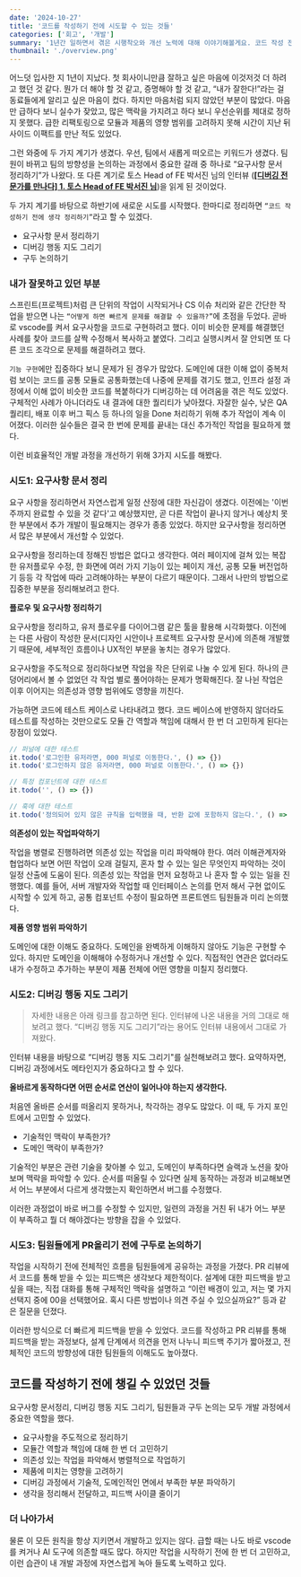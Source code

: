 ```yaml
---
date: '2024-10-27'
title: '코드를 작성하기 전에 시도할 수 있는 것들'
categories: ['회고', '개발']
summary: '1년간 일하면서 겪은 시행착오와 개선 노력에 대해 이야기해볼게요. 코드 작성 전 요구사항 정리하기, 디버깅 행동 지도 그리기, 팀원과 구두로 논의하기 등을 통해 개발 프로세스를 개선하고 더 나은 결과물을 만들어가는 과정을 함께 나눠보려 해요.'
thumbnail: './overview.png'
---
```


어느덧 입사한 지 1년이 지났다. 첫 회사이니만큼 잘하고 싶은 마음에 이것저것 더 하려고 했던 것 같다. 뭔가 더 해야 할 것 같고, 증명해야 할 것 같고, “내가 잘한다!”라는 걸 동료들에게 알리고 싶은 마음이 컸다. 하지만 마음처럼 되지 않았던 부분이 많았다. 마음만 급하다 보니 실수가 잦았고, 많은 맥락을 가지려고 하다 보니 우선순위를 제대로 정하지 못했다. 급한 리팩토링으로 모듈과 제품의 영향 범위를 고려하지 못해 시간이 지난 뒤 사이드 이팩트를 만난 적도 있었다.

그런 와중에 두 가지 계기가 생겼다. 우선, 팀에서 새롭게 떠오르는 키워드가 생겼다. 팀원이 바뀌고 팀의 방향성을 논의하는 과정에서 중요한 갈래 중 하나로 “요구사항 문서 정리하기”가 나왔다. 또 다른 계기로 토스 Head of FE 박서진 님의 인터뷰 ([**[디버깅 전문가를 만나다] 1. 토스 Head of FE 박서진 님**](https://www.stdy.blog/debugging-experts-interview-series-01-sojin-park-part-1/))을 읽게 된 것이었다.

두 가지 계기를 바탕으로 하반기에 새로운 시도를 시작했다. 한마디로 정리하면 `“코드 작성하기 전에 생각 정리하기”`라고 할 수 있겠다.

- 요구사항 문서 정리하기
- 디버깅 행동 지도 그리기
- 구두 논의하기

### 내가 잘못하고 있던 부분

스프린트(프로젝트)처럼 큰 단위의 작업이 시작되거나 CS 이슈 처리와 같은 간단한 작업을 받으면 나는 `“어떻게 하면 빠르게 문제를 해결할 수 있을까?”`에 초점을 두었다. 곧바로 vscode를 켜서 요구사항을 코드로 구현하려고 했다. 이미 비슷한 문제를 해결했던 사례를 찾아 코드를 살짝 수정해서 복사하고 붙였다. 그리고 실행시켜서 잘 안되면 또 다른 코드 조각으로 문제를 해결하려고 했다.

`기능 구현`에만 집중하다 보니 문제가 된 경우가 많았다. 도메인에 대한 이해 없이 중복처럼 보이는 코드를 공통 모듈로 공통화했는데 나중에 문제를 겪기도 했고, 인프라 설정 과정에서 이해 없이 비슷한 코드를 복붙하다가 디버깅하는 데 어려움을 겪은 적도 있었다. 구체적인 사례가 아니더라도 내 결과에 대한 퀄리티가 낮아졌다. 자잘한 실수, 낮은 QA 퀄리티, 배포 이후 버그 픽스 등 하나의 일을 Done 처리하기 위해 추가 작업이 계속 이어졌다. 이러한 실수들은 결국 한 번에 문제를 끝내는 대신 추가적인 작업을 필요하게 했다.

이런 비효율적인 개발 과정을 개선하기 위해 3가지 시도를 해봤다.

### 시도1: 요구사항 문서 정리

요구 사항을 정리하면서 자연스럽게 일정 산정에 대한 자신감이 생겼다. 이전에는 '이번 주까지 완료할 수 있을 것 같다'고 예상했지만, 곧 다른 작업이 끝나지 않거나 예상치 못한 부분에서 추가 개발이 필요해지는 경우가 종종 있었다. 하지만 요구사항을 정리하면서 많은 부분에서 개선할 수 있었다.

요구사항을 정리하는데 정해진 방법은 없다고 생각한다. 여러 페이지에 걸쳐 있는 복잡한 유저플로우 수정, 한 화면에 여러 가지 기능이 있는 페이지 개선, 공통 모듈 버전업하기 등등 각 작업에 따라 고려해야하는 부분이 다르기 때문이다. 그래서 나만의 방법으로 집중한 부분을 정리해보려고 한다.

**플로우 및 요구사항 정리하기**

요구사항을 정리하고, 유저 플로우를 다이어그램 같은 툴을 활용해 시각화했다. 이전에는 다른 사람이 작성한 문서(디자인 시안이나 프로젝트 요구사항 문서)에 의존해 개발했기 때문에, 세부적인 흐름이나 UX적인 부분을 놓치는 경우가 많았다.

요구사항을 주도적으로 정리하다보면 작업을 작은 단위로 나눌 수 있게 된다. 하나의 큰 덩어리에서 볼 수 없었던 각 작업 별로 풀어야하는 문제가 명확해진다. 잘 나뉜 작업은 이후 이어지는 의존성과 영향 범위에도 영향을 끼친다.

가능하면 코드에 테스트 케이스로 나타내려고 했다. 코드 베이스에 반영하지 않더라도 테스트를 작성하는 것만으로도 모듈 간 역할과 책임에 대해서 한 번 더 고민하게 된다는 장점이 있었다.

```jsx
// 퍼널에 대한 테스트
it.todo('로그인한 유저라면, 000 퍼널로 이동한다.', () => {})
it.todo('로그인하지 않은 유저라면, 000 퍼널로 이동한다.', () => {})

// 특정 컴포넌트에 대한 테스트
it.todo('', () => {})

// 훅에 대한 테스트
it.todo('정의되어 있지 않은 규칙을 입력했을 때, 반환 값에 포함하지 않는다.', () => {})
```

**의존성이 있는 작업파악하기**

작업을 병렬로 진행하려면 의존성 있는 작업을 미리 파악해야 한다. 여러 이해관계자와 협업하다 보면 어떤 작업이 오래 걸릴지, 혼자 할 수 있는 일은 무엇인지 파악하는 것이 일정 산출에 도움이 된다. 의존성 있는 작업을 먼저 요청하고 나 혼자 할 수 있는 일을 진행했다. 예를 들어, 서버 개발자와 작업할 때 인터페이스 논의를 먼저 해서 구현 없이도 시작할 수 있게 하고, 공통 컴포넌트 수정이 필요하면 프론트엔드 팀원들과 미리 논의했다.

**제품 영향 범위 파악하기**

도메인에 대한 이해도 중요하다. 도메인을 완벽하게 이해하지 않아도 기능은 구현할 수 있다. 하지만 도메인을 이해해야 수정하거나 개선할 수 있다. 직접적인 연관은 없더라도 내가 수정하고 추가하는 부분이 제품 전체에 어떤 영향을 미칠지 정리했다.

### 시도2: 디버깅 행동 지도 그리기

> 자세한 내용은 아래 링크를 참고하면 된다. 인터뷰에 나온 내용을 거의 그대로 해보려고 했다. “디버깅 행동 지도 그리기”라는 용어도 인터뷰 내용에서 그대로 가져왔다.

인터뷰 내용을 바탕으로 “디버깅 행동 지도 그리기"를 실천해보려고 했다. 요약하자면, 디버깅 과정에서도 메타인지가 중요하다고 할 수 있다.

**올바르게 동작하다면 어떤 순서로 연산이 일어나야 하는지 생각한다.**

처음엔 올바른 순서를 떠올리지 못하거나, 착각하는 경우도 많았다. 이 때, 두 가지 포인트에서 고민할 수 있었다.

- 기술적인 맥락이 부족한가?
- 도메인 맥락이 부족한가?

기술적인 부분은 관련 기술을 찾아볼 수 있고, 도메인이 부족하다면 슬랙과 노션을 찾아보며 맥락을 파악할 수 있다. 순서를 떠올릴 수 있다면 실제 동작하는 과정과 비교해보면서 어느 부분에서 다르게 생각했는지 확인하면서 버그를 수정했다.

이러한 과정없이 바로 버그를 수정할 수 있지만, 일련의 과정을 거친 뒤 내가 어느 부분이 부족하고 뭘 더 해야겠다는 방향을 잡을 수 있었다.

### **시도3: 팀원들에게 PR올리기 전에 구두로 논의하기**

작업을 시작하기 전에 전체적인 흐름을 팀원들에게 공유하는 과정을 가졌다. PR 리뷰에서 코드를 통해 받을 수 있는 피드백은 생각보다 제한적이다. 설계에 대한 피드백을 받고 싶을 때는, 직접 대화를 통해 구체적인 맥락을 설명하고 “이런 배경이 있고, 저는 몇 가지 선택지 중에 00을 선택했어요. 혹시 다른 방법이나 의견 주실 수 있으실까요?” 등과 같은 질문을 던졌다.

이러한 방식으로 더 빠르게 피드백을 받을 수 있었다. 코드를 작성하고 PR 리뷰를 통해 피드백을 받는 과정보다, 설계 단계에서 의견을 먼저 나누니 피드백 주기가 짧아졌고, 전체적인 코드의 방향성에 대한 팀원들의 이해도도 높아졌다.

## 코드를 작성하기 전에 챙길 수 있었던 것들

요구사항 문서정리, 디버깅 행동 지도 그리기, 팀원들과 구두 논의는 모두 개발 과정에서 중요한 역할을 했다.

- 요구사항을 주도적으로 정리하기
- 모듈간 역할과 책임에 대해 한 번 더 고민하기
- 의존성 있는 작업을 파악해서 병렬적으로 작업하기
- 제품에 미치는 영향을 고려하기
- 디버깅 과정에서 기술적, 도메인적인 면에서 부족한 부분 파악하기
- 생각을 정리해서 전달하고, 피드백 사이클 줄이기

### 더 나아가서

물론 이 모든 원칙을 항상 지키면서 개발하고 있지는 않다. 급할 때는 나도 바로 vscode를 켜거나 AI 도구에 의존할 때도 많다. 하지만 작업을 시작하기 전에 한 번 더 고민하고, 이런 습관이 내 개발 과정에 자연스럽게 녹아 들도록 노력하고 있다.
